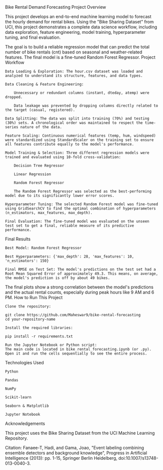 Bike Rental Demand Forecasting
Project Overview

This project develops an end-to-end machine learning model to forecast the hourly demand for rental bikes. Using the "Bike Sharing Dataset" from UCI, this project demonstrates a complete data science workflow, including data exploration, feature engineering, model training, hyperparameter tuning, and final evaluation.

The goal is to build a reliable regression model that can predict the total number of bike rentals (cnt) based on seasonal and weather-related features. The final model is a fine-tuned Random Forest Regressor.
Project Workflow

    Data Loading & Exploration: The hour.csv dataset was loaded and analyzed to understand its structure, features, and data types.

    Data Cleaning & Feature Engineering:

        Unnecessary or redundant columns (instant, dteday, atemp) were dropped.

        Data leakage was prevented by dropping columns directly related to the target (casual, registered).

    Data Splitting: The data was split into training (70%) and testing (30%) sets. A chronological order was maintained to respect the time-series nature of the data.

    Feature Scaling: Continuous numerical features (temp, hum, windspeed) were standardized using StandardScaler on the training set to ensure all features contribute equally to the model's performance.

    Model Training & Selection: Three different regression models were trained and evaluated using 10-fold cross-validation:

        Decision Tree Regressor

        Linear Regression

        Random Forest Regressor

        The Random Forest Regressor was selected as the best-performing model due to its significantly lower error scores.

    Hyperparameter Tuning: The selected Random Forest model was fine-tuned using GridSearchCV to find the optimal combination of hyperparameters (n_estimators, max_features, max_depth).

    Final Evaluation: The fine-tuned model was evaluated on the unseen test set to get a final, reliable measure of its predictive performance.

Final Results

    Best Model: Random Forest Regressor

    Best Hyperparameters: {'max_depth': 28, 'max_features': 10, 'n_estimators': 150}

    Final RMSE on Test Set: The model's predictions on the test set had a Root Mean Squared Error of approximately 49.3. This means, on average, the model's prediction is off by about 49 bikes.

The final plots show a strong correlation between the model's predictions and the actual rental counts, especially during peak hours like 9 AM and 6 PM.
How to Run This Project

    Clone the repository:

    git clone https://github.com/Maheswar9/bike-rental-forecasting
    cd your-repository-name

    Install the required libraries:

    pip install -r requirements.txt

    Run the Jupyter Notebook or Python script:
    The main code is located in bike_rental_forecasting.ipynb (or .py). Open it and run the cells sequentially to see the entire process.

Technologies Used

    Python

    Pandas

    NumPy

    Scikit-learn

    Seaborn & Matplotlib

    Jupyter Notebook

Acknowledgements

This project uses the Bike Sharing Dataset from the UCI Machine Learning Repository.

Citation:
Fanaee-T, Hadi, and Gama, Joao, "Event labeling combining ensemble detectors and background knowledge", Progress in Artificial Intelligence (2013): pp. 1-15, Springer Berlin Heidelberg, doi:10.1007/s13748-013-0040-3.
